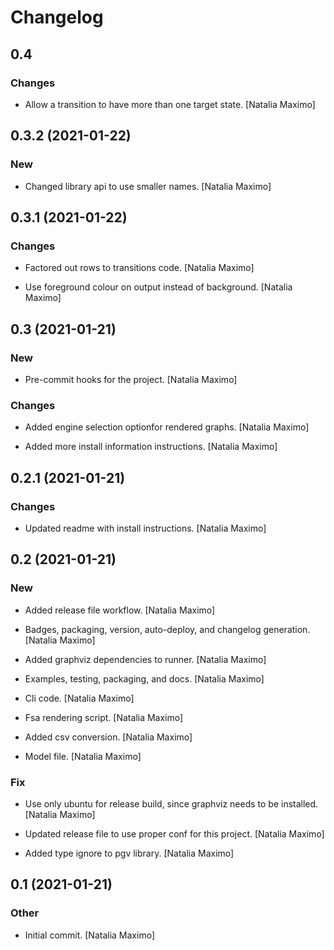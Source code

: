 # Changelog


## 0.4

### Changes

* Allow a transition to have more than one target state. [Natalia Maximo]


## 0.3.2 (2021-01-22)

### New

* Changed library api to use smaller names. [Natalia Maximo]


## 0.3.1 (2021-01-22)

### Changes

* Factored out rows to transitions code. [Natalia Maximo]

* Use foreground colour on output instead of background. [Natalia Maximo]


## 0.3 (2021-01-21)

### New

* Pre-commit hooks for the project. [Natalia Maximo]

### Changes

* Added engine selection optionfor rendered graphs. [Natalia Maximo]

* Added more install information instructions. [Natalia Maximo]


## 0.2.1 (2021-01-21)

### Changes

* Updated readme with install instructions. [Natalia Maximo]


## 0.2 (2021-01-21)

### New

* Added release file workflow. [Natalia Maximo]

* Badges, packaging, version, auto-deploy, and changelog generation. [Natalia Maximo]

* Added graphviz dependencies to runner. [Natalia Maximo]

* Examples, testing, packaging, and docs. [Natalia Maximo]

* Cli code. [Natalia Maximo]

* Fsa rendering script. [Natalia Maximo]

* Added csv conversion. [Natalia Maximo]

* Model file. [Natalia Maximo]

### Fix

* Use only ubuntu for release build, since graphviz needs to be installed. [Natalia Maximo]

* Updated release file to use proper conf for this project. [Natalia Maximo]

* Added type ignore to pgv library. [Natalia Maximo]


## 0.1 (2021-01-21)

### Other

* Initial commit. [Natalia Maximo]


